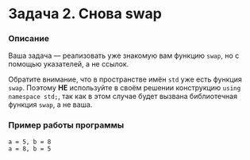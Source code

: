 # Задача 2. Снова swap

### Описание
Ваша задача — реализовать уже знакомую вам функцию `swap`, но с помощью указателей, а не ссылок.

Обратите внимание, что в пространстве имён `std` уже есть функция `swap`. Поэтому **НЕ** используйте в своём решении конструкцию `using namespace std;`, так как в этом случае будет вызвана библиотечная функция `swap`, а не ваша.

### Пример работы программы
```
a = 5, b = 8
a = 8, b = 5
```
